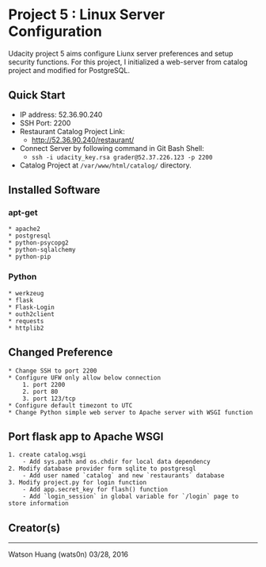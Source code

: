 # Project 5 : Linux Server Configuration

Udacity project 5 aims configure Liunx server preferences and setup security functions.
For this project, I initialized a web-server from catalog project and modified for PostgreSQL.

## Quick Start

- IP address: 52.36.90.240
- SSH Port: 2200
- Restaurant Catalog Project Link: 
  * http://52.36.90.240/restaurant/
- Connect Server by following command in Git Bash Shell:
  * `ssh -i udacity_key.rsa grader@52.37.226.123 -p 2200`
- Catalog Project at `/var/www/html/catalog/` directory.

## Installed Software
### apt-get
    * apache2
    * postgresql 
    * python-psycopg2
    * python-sqlalchemy
    * python-pip
### Python
    * werkzeug
    * flask
    * Flask-Login
    * outh2client
    * requests
    * httplib2
    
## Changed Preference
    * Change SSH to port 2200
    * Configure UFW only allow below connection
        1. port 2200
        2. port 80
        3. port 123/tcp
    * Configure default timezont to UTC
    * Change Python simple web server to Apache server with WSGI function

## Port flask app to Apache WSGI
    1. create catalog.wsgi
        - Add sys.path and os.chdir for local data dependency
    2. Modify database provider form sqlite to postgresql
        - Add user named `catalog` and new `restaurants` database
    3. Modify project.py for login function
        - Add app.secret_key for flash() function
        - Add `login_session` in global variable for `/login` page to store information

## Creator(s)
------
Watson Huang (wats0n)
03/28, 2016
